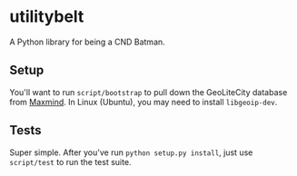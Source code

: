 utilitybelt
===========

A Python library for being a CND Batman.

## Setup
You'll want to run ```script/bootstrap``` to pull down the GeoLiteCity database from [Maxmind](https://www.maxmind.com/en/home). In Linux (Ubuntu), you may need to install ```libgeoip-dev```.

## Tests
Super simple. After you've run ```python setup.py install```, just use ```script/test``` to run the test suite.
